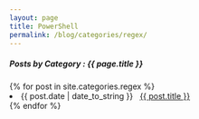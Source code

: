 ```yaml
---
layout: page
title: PowerShell
permalink: /blog/categories/regex/
---
```


<h5> Posts by Category : {{ page.title }} </h5>

<div class="card">
{% for post in site.categories.regex %}
 <li class="category-posts"><span>{{ post.date | date_to_string }}</span> &nbsp; <a href="{{ post.url }}">{{ post.title }}</a></li>
{% endfor %}
</div>
